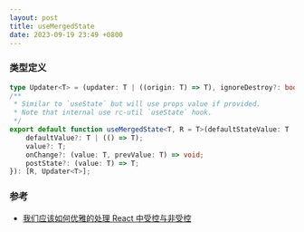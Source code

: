 ```yaml
---
layout: post
title: useMergedState
date: 2023-09-19 23:49 +0800
---
```



### 类型定义
```ts
type Updater<T> = (updater: T | ((origin: T) => T), ignoreDestroy?: boolean) => void;
/**
 * Similar to `useState` but will use props value if provided.
 * Note that internal use rc-util `useState` hook.
 */
export default function useMergedState<T, R = T>(defaultStateValue: T | (() => T), option?: {
    defaultValue?: T | (() => T);
    value?: T;
    onChange?: (value: T, prevValue: T) => void;
    postState?: (value: T) => T;
}): [R, Updater<T>];
```


### 参考

* [我们应该如何优雅的处理 React 中受控与非受控](https://cloud.tencent.com/developer/article/2195455)